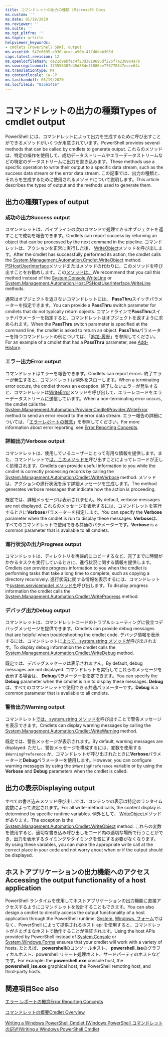 ```yaml
---
title: コマンドレットの出力の種類 |Microsoft Docs
ms.custom: ''
ms.date: 01/18/2019
ms.reviewer: ''
ms.suite: ''
ms.tgt_pltfrm: ''
ms.topic: article
helpviewer_keywords:
- cmdlets [PowerShell SDK], output
ms.assetid: 547e6695-e936-4cac-a90b-417d0dab393d
caps.latest.revision: 12
ms.openlocfilehash: de21d9ebfec4f23d3819695df225f7a230864a7b
ms.sourcegitcommit: 173556307d45d88de31086ce776770547eece64c
ms.translationtype: MT
ms.contentlocale: ja-JP
ms.lasthandoff: 05/19/2020
ms.locfileid: "83561416"
---
```

# <a name="types-of-cmdlet-output"></a><span data-ttu-id="3dc2b-102">コマンドレットの出力の種類</span><span class="sxs-lookup"><span data-stu-id="3dc2b-102">Types of cmdlet output</span></span>

<span data-ttu-id="3dc2b-103">PowerShell には、コマンドレットによって出力を生成するために呼び出すことができるメソッドがいくつか用意されています。</span><span class="sxs-lookup"><span data-stu-id="3dc2b-103">PowerShell provides several methods that can be called by cmdlets to generate output.</span></span> <span data-ttu-id="3dc2b-104">これらのメソッドは、特定の操作を使用して、成功データストリームやエラーデータストリームなどの特定のデータストリームに出力を書き込みます。</span><span class="sxs-lookup"><span data-stu-id="3dc2b-104">These methods use a specific operation to write their output to a specific data stream, such as the success data stream or the error data stream.</span></span> <span data-ttu-id="3dc2b-105">この記事では、出力の種類と、それらを生成するために使用されるメソッドについて説明します。</span><span class="sxs-lookup"><span data-stu-id="3dc2b-105">This article describes the types of output and the methods used to generate them.</span></span>

## <a name="types-of-output"></a><span data-ttu-id="3dc2b-106">出力の種類</span><span class="sxs-lookup"><span data-stu-id="3dc2b-106">Types of output</span></span>

### <a name="success-output"></a><span data-ttu-id="3dc2b-107">成功の出力</span><span class="sxs-lookup"><span data-stu-id="3dc2b-107">Success output</span></span>

<span data-ttu-id="3dc2b-108">コマンドレットは、パイプラインの次のコマンドで処理できるオブジェクトを返すことで成功を報告できます。</span><span class="sxs-lookup"><span data-stu-id="3dc2b-108">Cmdlets can report success by returning an object that can be processed by the next command in the pipeline.</span></span> <span data-ttu-id="3dc2b-109">コマンドレットは、アクションを正常に実行した後、 [WriteObject](/dotnet/api/System.Management.Automation.Cmdlet.WriteObject)メソッドを呼び出します。</span><span class="sxs-lookup"><span data-stu-id="3dc2b-109">After the cmdlet has successfully performed its action, the cmdlet calls the [System.Management.Automation.Cmdlet.WriteObject](/dotnet/api/System.Management.Automation.Cmdlet.WriteObject) method.</span></span> <span data-ttu-id="3dc2b-110">[PSHostUserInterface](/dotnet/api/System.Management.Automation.Host.PSHostUserInterface.WriteLine)メソッドまたはメソッドの代わりに、このメソッドを呼び出すことをお勧めします。この[メソッドは、](/dotnet/api/System.Console.WriteLine)</span><span class="sxs-lookup"><span data-stu-id="3dc2b-110">We recommend that you call this method instead of the [System.Console.WriteLine](/dotnet/api/System.Console.WriteLine) or [System.Management.Automation.Host.PSHostUserInterface.WriteLine](/dotnet/api/System.Management.Automation.Host.PSHostUserInterface.WriteLine) methods.</span></span>

<span data-ttu-id="3dc2b-111">通常はオブジェクトを返さないコマンドレットには、 **PassThru**スイッチパラメーターを指定できます。</span><span class="sxs-lookup"><span data-stu-id="3dc2b-111">You can provide a **PassThru** switch parameter for cmdlets that do not typically return objects.</span></span>
<span data-ttu-id="3dc2b-112">コマンドラインで**PassThru**スイッチパラメーターを指定すると、コマンドレットはオブジェクトを返すように求められます。</span><span class="sxs-lookup"><span data-stu-id="3dc2b-112">When the **PassThru** switch parameter is specified at the command line, the cmdlet is asked to return an object.</span></span> <span data-ttu-id="3dc2b-113">**PassThru**パラメーターを持つコマンドレットの例については、「[追加-履歴](/powershell/module/Microsoft.PowerShell.Core/Add-History)」を参照してください。</span><span class="sxs-lookup"><span data-stu-id="3dc2b-113">For an example of a cmdlet that has a **PassThru** parameter, see [Add-History](/powershell/module/Microsoft.PowerShell.Core/Add-History).</span></span>

### <a name="error-output"></a><span data-ttu-id="3dc2b-114">エラー出力</span><span class="sxs-lookup"><span data-stu-id="3dc2b-114">Error output</span></span>

<span data-ttu-id="3dc2b-115">コマンドレットはエラーを報告できます。</span><span class="sxs-lookup"><span data-stu-id="3dc2b-115">Cmdlets can report errors.</span></span> <span data-ttu-id="3dc2b-116">終了エラーが発生すると、コマンドレットは例外をスローします。</span><span class="sxs-lookup"><span data-stu-id="3dc2b-116">When a terminating error occurs, the cmdlet throws an exception.</span></span> <span data-ttu-id="3dc2b-117">終了しないエラーが発生すると、コマンドレットは[WriteError](/dotnet/api/System.Management.Automation.Provider.CmdletProvider.WriteError)メソッドを呼び出して、エラーレコードをエラーデータストリームに送信しています。</span><span class="sxs-lookup"><span data-stu-id="3dc2b-117">When a non-terminating error occurs, the cmdlet calls the [System.Management.Automation.Provider.CmdletProvider.WriteError](/dotnet/api/System.Management.Automation.Provider.CmdletProvider.WriteError) method to send an error record to the error data stream.</span></span> <span data-ttu-id="3dc2b-118">エラー報告の詳細については、「[エラーレポートの概念](./error-reporting-concepts.md)」を参照してください。</span><span class="sxs-lookup"><span data-stu-id="3dc2b-118">For more information about error reporting, see [Error Reporting Concepts](./error-reporting-concepts.md).</span></span>

### <a name="verbose-output"></a><span data-ttu-id="3dc2b-119">詳細出力</span><span class="sxs-lookup"><span data-stu-id="3dc2b-119">Verbose output</span></span>

<span data-ttu-id="3dc2b-120">コマンドレットは、使用しているユーザーにとって有用な情報を提供します。また、コマンドレットで[は、このメソッドを](/dotnet/api/System.Management.Automation.Cmdlet.WriteVerbose)呼び出すことによってレコードが正しく処理されます。</span><span class="sxs-lookup"><span data-stu-id="3dc2b-120">Cmdlets can provide useful information to you while the cmdlet is correctly processing records by calling the [System.Management.Automation.Cmdlet.WriteVerbose](/dotnet/api/System.Management.Automation.Cmdlet.WriteVerbose) method.</span></span> <span data-ttu-id="3dc2b-121">メソッドは、アクションの進行状況を示す詳細メッセージを生成します。</span><span class="sxs-lookup"><span data-stu-id="3dc2b-121">The method generates verbose messages that indicate how the action is proceeding.</span></span>

<span data-ttu-id="3dc2b-122">既定では、詳細メッセージは表示されません。</span><span class="sxs-lookup"><span data-stu-id="3dc2b-122">By default, verbose messages are not displayed.</span></span> <span data-ttu-id="3dc2b-123">これらのメッセージを表示するには、コマンドレットを実行するときに**Verbose**パラメーターを指定します。</span><span class="sxs-lookup"><span data-stu-id="3dc2b-123">You can specify the **Verbose** parameter when the cmdlet is run to display these messages.</span></span> <span data-ttu-id="3dc2b-124">**Verbose**は、すべてのコマンドレットで使用できる共通のパラメーターです。</span><span class="sxs-lookup"><span data-stu-id="3dc2b-124">**Verbose** is a common parameter that is available to all cmdlets.</span></span>

### <a name="progress-output"></a><span data-ttu-id="3dc2b-125">進行状況の出力</span><span class="sxs-lookup"><span data-stu-id="3dc2b-125">Progress output</span></span>

<span data-ttu-id="3dc2b-126">コマンドレットは、ディレクトリを再帰的にコピーするなど、完了までに時間がかかるタスクを実行しているときに、進行状況に関する情報を提供します。</span><span class="sxs-lookup"><span data-stu-id="3dc2b-126">Cmdlets can provide progress information to you when the cmdlet is performing tasks that take a long time to complete, such as copying a directory recursively.</span></span> <span data-ttu-id="3dc2b-127">進行状況に関する情報を表示するには、コマンドレットで[system.servicemodel メソッドを](/dotnet/api/System.Management.Automation.Cmdlet.WriteProgress)呼び出します。</span><span class="sxs-lookup"><span data-stu-id="3dc2b-127">To display progress information the cmdlet calls the [System.Management.Automation.Cmdlet.WriteProgress](/dotnet/api/System.Management.Automation.Cmdlet.WriteProgress) method.</span></span>

### <a name="debug-output"></a><span data-ttu-id="3dc2b-128">デバッグ出力</span><span class="sxs-lookup"><span data-stu-id="3dc2b-128">Debug output</span></span>

<span data-ttu-id="3dc2b-129">コマンドレットは、コマンドレットコードのトラブルシューティングに役立つデバッグメッセージを提供できます。</span><span class="sxs-lookup"><span data-stu-id="3dc2b-129">Cmdlets can provide debug messages that are helpful when troubleshooting the cmdlet code.</span></span> <span data-ttu-id="3dc2b-130">デバッグ情報を表示するには、コマンドレットに[よって、system.string メソッドが](/dotnet/api/System.Management.Automation.Cmdlet.WriteDebug)呼び出されます。</span><span class="sxs-lookup"><span data-stu-id="3dc2b-130">To display debug information the cmdlet calls the [System.Management.Automation.Cmdlet.WriteDebug](/dotnet/api/System.Management.Automation.Cmdlet.WriteDebug) method.</span></span>

<span data-ttu-id="3dc2b-131">既定では、デバッグメッセージは表示されません。</span><span class="sxs-lookup"><span data-stu-id="3dc2b-131">By default, debug messages are not displayed.</span></span> <span data-ttu-id="3dc2b-132">コマンドレットを実行してこれらのメッセージを表示する場合は、 **Debug**パラメーターを指定できます。</span><span class="sxs-lookup"><span data-stu-id="3dc2b-132">You can specify the **Debug** parameter when the cmdlet is run to display these messages.</span></span> <span data-ttu-id="3dc2b-133">**Debug**は、すべてのコマンドレットで使用できる共通パラメーターです。</span><span class="sxs-lookup"><span data-stu-id="3dc2b-133">**Debug** is a common parameter that is available to all cmdlets.</span></span>

### <a name="warning-output"></a><span data-ttu-id="3dc2b-134">警告出力</span><span class="sxs-lookup"><span data-stu-id="3dc2b-134">Warning output</span></span>

<span data-ttu-id="3dc2b-135">コマンドレット[では、system.string メソッドを](/dotnet/api/System.Management.Automation.Cmdlet.WriteWarning)呼び出すことで警告メッセージを表示できます。</span><span class="sxs-lookup"><span data-stu-id="3dc2b-135">Cmdlets can display warning messages by calling the [System.Management.Automation.Cmdlet.WriteWarning](/dotnet/api/System.Management.Automation.Cmdlet.WriteWarning) method.</span></span>

<span data-ttu-id="3dc2b-136">既定では、警告メッセージが表示されます。</span><span class="sxs-lookup"><span data-stu-id="3dc2b-136">By default, warning messages are displayed.</span></span> <span data-ttu-id="3dc2b-137">ただし、警告メッセージを構成するには、変数を使用する `$WarningPreference` か、コマンドレットが呼び出されたときに**Verbose**パラメーターと**Debug**パラメーターを使用します。</span><span class="sxs-lookup"><span data-stu-id="3dc2b-137">However, you can configure warning messages by using the `$WarningPreference` variable or by using the **Verbose** and **Debug** parameters when the cmdlet is called.</span></span>

## <a name="displaying-output"></a><span data-ttu-id="3dc2b-138">出力の表示</span><span class="sxs-lookup"><span data-stu-id="3dc2b-138">Displaying output</span></span>

<span data-ttu-id="3dc2b-139">すべての書き込みメソッド呼び出しでは、コンテンツの表示は特定のランタイム変数によって決定されます。</span><span class="sxs-lookup"><span data-stu-id="3dc2b-139">For all write-method calls, the content display is determined by specific runtime variables.</span></span> <span data-ttu-id="3dc2b-140">例外として、 [WriteObject](/dotnet/api/System.Management.Automation.Cmdlet.WriteObject)メソッドがあります。</span><span class="sxs-lookup"><span data-stu-id="3dc2b-140">The exception is the [System.Management.Automation.Cmdlet.WriteObject](/dotnet/api/System.Management.Automation.Cmdlet.WriteObject) method.</span></span> <span data-ttu-id="3dc2b-141">これらの変数を使用すると、適切な書き込み呼び出しをコード内の適切な場所で行うことができ、出力を表示するタイミングやタイミングを気にする必要がなくなります。</span><span class="sxs-lookup"><span data-stu-id="3dc2b-141">By using these variables, you can make the appropriate write call at the correct place in your code and not worry about when or if the output should be displayed.</span></span>

## <a name="accessing-the-output-functionality-of-a-host-application"></a><span data-ttu-id="3dc2b-142">ホストアプリケーションの出力機能へのアクセス</span><span class="sxs-lookup"><span data-stu-id="3dc2b-142">Accessing the output functionality of a host application</span></span>

<span data-ttu-id="3dc2b-143">PowerShell ランタイムを使用してホストアプリケーションの出力機能に直接アクセスするようにコマンドレットを設計することもできます。</span><span class="sxs-lookup"><span data-stu-id="3dc2b-143">You can also design a cmdlet to directly access the output functionality of a host application through the PowerShell runtime.</span></span> <span data-ttu-id="3dc2b-144">[System.](/dotnet/api/System.Console) [Windows. フォーム](/dotnet/api/System.Windows.Forms)ではなく、PowerShell によって提供されるホスト api を使用すると、コマンドレットがさまざまなホストで動作することが保証されます。</span><span class="sxs-lookup"><span data-stu-id="3dc2b-144">Using the host APIs provided by PowerShell instead of [System.Console](/dotnet/api/System.Console) or [System.Windows.Forms](/dotnet/api/System.Windows.Forms) ensures that your cmdlet will work with a variety of hosts.</span></span> <span data-ttu-id="3dc2b-145">たとえば、 **powershell**のコンソールホスト、 **powershell_ise**のグラフィカルホスト、powershell リモート処理ホスト、サードパーティのホストなどです。</span><span class="sxs-lookup"><span data-stu-id="3dc2b-145">For example: the **powershell.exe** console host, the **powershell_ise.exe** graphical host, the PowerShell remoting host, and third-party hosts.</span></span>

## <a name="see-also"></a><span data-ttu-id="3dc2b-146">関連項目</span><span class="sxs-lookup"><span data-stu-id="3dc2b-146">See also</span></span>

[<span data-ttu-id="3dc2b-147">エラー レポートの概念</span><span class="sxs-lookup"><span data-stu-id="3dc2b-147">Error Reporting Concepts</span></span>](./error-reporting-concepts.md)

[<span data-ttu-id="3dc2b-148">コマンドレットの概要</span><span class="sxs-lookup"><span data-stu-id="3dc2b-148">Cmdlet Overview</span></span>](./cmdlet-overview.md)

[<span data-ttu-id="3dc2b-149">Writing a Windows PowerShell Cmdlet (Windows PowerShell コマンドレットの記述)</span><span class="sxs-lookup"><span data-stu-id="3dc2b-149">Writing a Windows PowerShell Cmdlet</span></span>](./writing-a-windows-powershell-cmdlet.md)
